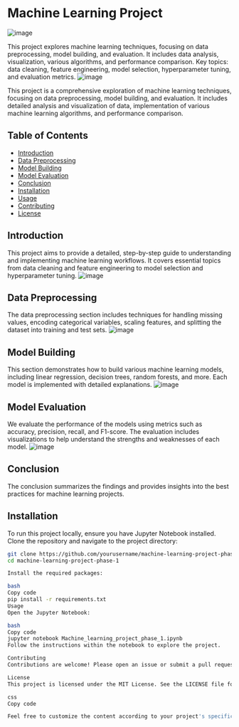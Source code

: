 # Machine Learning Project
![image](https://github.com/user-attachments/assets/beeec348-d550-4990-8b18-495894462efd)

This project explores machine learning techniques, focusing on data preprocessing, model building, and evaluation. It includes data analysis, visualization, various algorithms, and performance comparison. Key topics: data cleaning, feature engineering, model selection, hyperparameter tuning, and evaluation metrics. 
![image](https://github.com/user-attachments/assets/d39b2020-e01f-4bd8-a483-ebe24c31429b)



This project is a comprehensive exploration of machine learning techniques, focusing on data preprocessing, model building, and evaluation. It includes detailed analysis and visualization of data, implementation of various machine learning algorithms, and performance comparison. 

## Table of Contents
- [Introduction](#introduction)
- [Data Preprocessing](#data-preprocessing)
- [Model Building](#model-building)
- [Model Evaluation](#model-evaluation)
- [Conclusion](#conclusion)
- [Installation](#installation)
- [Usage](#usage)
- [Contributing](#contributing)
- [License](#license)

## Introduction
This project aims to provide a detailed, step-by-step guide to understanding and implementing machine learning workflows. It covers essential topics from data cleaning and feature engineering to model selection and hyperparameter tuning.
![image](https://github.com/user-attachments/assets/6436f29e-d7f3-4197-bfc2-e45c66778871)



## Data Preprocessing
The data preprocessing section includes techniques for handling missing values, encoding categorical variables, scaling features, and splitting the dataset into training and test sets.
![image](https://github.com/user-attachments/assets/c4f4453f-8de9-404d-99a7-fb79898a4a74)


## Model Building
This section demonstrates how to build various machine learning models, including linear regression, decision trees, random forests, and more. Each model is implemented with detailed explanations.
![image](https://github.com/user-attachments/assets/901863d9-fe62-45fd-94f6-2d874b07aa2d)


## Model Evaluation
We evaluate the performance of the models using metrics such as accuracy, precision, recall, and F1-score. The evaluation includes visualizations to help understand the strengths and weaknesses of each model.
![image](https://github.com/user-attachments/assets/9a59b544-8bb5-4c8e-9903-c300c612805d)


## Conclusion
The conclusion summarizes the findings and provides insights into the best practices for machine learning projects.

## Installation
To run this project locally, ensure you have Jupyter Notebook installed. Clone the repository and navigate to the project directory:
```bash
git clone https://github.com/yourusername/machine-learning-project-phase-1.git
cd machine-learning-project-phase-1

Install the required packages:

bash
Copy code
pip install -r requirements.txt
Usage
Open the Jupyter Notebook:

bash
Copy code
jupyter notebook Machine_learning_project_phase_1.ipynb
Follow the instructions within the notebook to explore the project.

Contributing
Contributions are welcome! Please open an issue or submit a pull request for any improvements or suggestions.

License
This project is licensed under the MIT License. See the LICENSE file for details.

css
Copy code

Feel free to customize the content according to your project's specific details and requi
